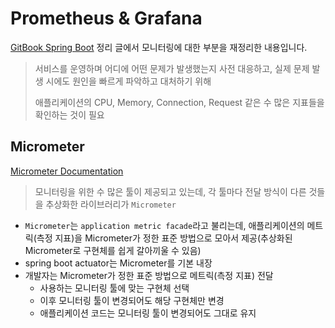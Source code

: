 # Prometheus & Grafana

[GitBook Spring Boot](https://jihunparkme.gitbook.io/docs/lecture/spring-boot#undefined-9) 정리 글에서 모니터링에 대한 부분을 재정리한 내용입니다.

> 서비스를 운영하며 어디에 어떤 문제가 발생했는지 사전 대응하고, 실제 문제 발생 시에도 원인을 빠르게 파악하고 대처하기 위해
>
> 애플리케이션의 CPU, Memory, Connection, Request 같은 수 많은 지표들을 확인하는 것이 필요

## Micrometer

[Micrometer Documentation](https://micrometer.io/docs)

> 모니터링을 위한 수 많은 툴이 제공되고 있는데, 각 툴마다 전달 방식이 다른 것들을 추상화한 라이브러리가 `Micrometer`
- `Micrometer`는 `application metric facade`라고 불리는데, 애플리케이션의 메트릭(측정 지표)을 Micrometer가 정한 표준 방법으로 모아서 제공(추상화된 Micrometer로 구현체를 쉽게 갈아끼울 수 있음)
- spring boot actuator는 Micrometer를 기본 내장
- 개발자는 Micrometer가 정한 표준 방법으로 메트릭(측정 지표) 전달
  - 사용하는 모니터링 툴에 맞는 구현체 선택
  - 이후 모니터링 툴이 변경되어도 해당 구현체만 변경
  - 애플리케이션 코드는 모니터링 툴이 변경되어도 그대로 유지
